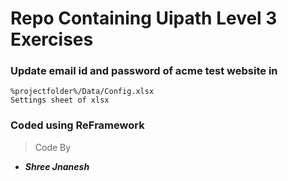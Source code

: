 # Repo Containing Uipath Level 3 Exercises #

### Update email id and password of acme test website in ###
```
%projectfolder%/Data/Config.xlsx
Settings sheet of xlsx
```

### Coded using ReFramework ####

> Code By
- ***Shree Jnanesh***